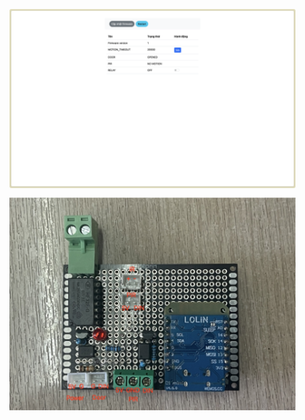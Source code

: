 ![1737997055801](./PCB/image/README/1737997055801.png)

![1737996394327](./PCB/image/README/1737996394327.png)